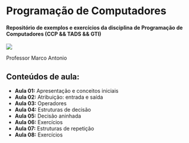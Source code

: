# Programação de Computadores
#### Repositório de exemplos e exercícios da disciplina de Programação de Computadores (CCP && TADS && GTI)
 
![](http://dwebkit.esy.es/repositorio/python-logo-3.6.gif)

Professor Marco Antonio

## Conteúdos de aula:
* **Aula 01:** Apresentação e conceitos iniciais
* **Aula 02:** Atribuição: entrada e saída
* **Aula 03:** Operadores
* **Aula 04:** Estruturas de decisão
* **Aula 05:** Decisão aninhada
* **Aula 06:** Exercícios
* **Aula 07:** Estruturas de repetição
* **Aula 08:** Exercícios
